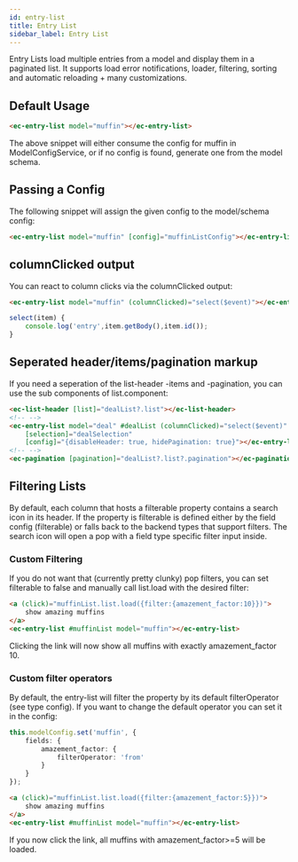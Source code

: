```yaml
---
id: entry-list
title: Entry List
sidebar_label: Entry List
---
```


<!-- Related Doc:
- [All Possible field config properties](../../interfaces/FieldConfigProperty.html)
- [Default Type Config](../../injectables/TypeConfigService.html#source)
- [ListConfig](../../interfaces/ListConfig.html) (also see ItemConfig parent)
- [Item Doc](../core-classes/item.html) -->

Entry Lists load multiple entries from a model and display them in a paginated list. It supports load error notifications, loader, filtering, sorting and automatic reloading + many customizations.

## Default Usage

```html
<ec-entry-list model="muffin"></ec-entry-list>
```

The above snippet will either consume the config for muffin in ModelConfigService, or if no config is found, generate one from the model schema.

## Passing a Config

The following snippet will assign the given config to the model/schema config:

```html
<ec-entry-list model="muffin" [config]="muffinListConfig"></ec-entry-list>
```

## columnClicked output

You can react to column clicks via the columnClicked output:

```html
<ec-entry-list model="muffin" (columnClicked)="select($event)"></ec-entry-list>
```

```ts
select(item) {
    console.log('entry',item.getBody(),item.id());
}
```

## Seperated header/items/pagination markup

If you need a seperation of the list-header -items and -pagination, you can use the sub components of list.component:

```html
<ec-list-header [list]="dealList?.list"></ec-list-header>
<!-- -->
<ec-entry-list model="deal" #dealList (columnClicked)="select($event)"
    [selection]="dealSelection"
    [config]="{disableHeader: true, hidePagination: true}"></ec-entry-list>
<!-- -->
<ec-pagination [pagination]="dealList?.list?.pagination"></ec-pagination>
```



## Filtering Lists

By default, each column that hosts a filterable property contains a search icon in its header. If the property is filterable is defined either by the field config (filterable) or falls back to the backend types that support filters. The search icon will open a pop with a field type specific filter input inside.

### Custom Filtering

If you do not want that (currently pretty clunky) pop filters, you can set filterable to false and manually call list.load with the desired filter:

```html
<a (click)="muffinList.list.load({filter:{amazement_factor:10}})">
    show amazing muffins
</a>
<ec-entry-list #muffinList model="muffin"></ec-entry-list>
```

Clicking the link will now show all muffins with exactly amazement_factor 10.

### Custom filter operators

By default, the entry-list will filter the property by its default filterOperator (see type config). If you want to change the default operator you can set it in the config:

```ts
this.modelConfig.set('muffin', {
    fields: {
        amazement_factor: {
            filterOperator: 'from'
        }
    }
});
```

```html
<a (click)="muffinList.list.load({filter:{amazement_factor:5}})">
    show amazing muffins
</a>
<ec-entry-list #muffinList model="muffin"></ec-entry-list>
```

If you now click the link, all muffins with amazement_factor>=5 will be loaded.